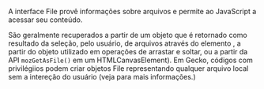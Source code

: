 A interface File provê informações sobre arquivos e permite ao JavaScript  a acessar seu conteúdo.

São geralmente recuperados a partir de um objeto  que é retornado como resultado da seleção, pelo usuário, de arquivos através do elemento , a partir do objeto utilizado em operações de arrastar e soltar, ou a partir da API `mozGetAsFile()` em um HTMLCanvasElement). Em Gecko, códigos com privilégiios podem criar objetos File representando qualquer arquivo local sem a intereção do usuário (veja  para mais informações.)